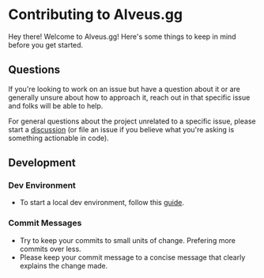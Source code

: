 # Contributing to Alveus.gg

Hey there! Welcome to Alveus.gg! Here's some things to keep in mind before you get started.

## Questions

If you're looking to work on an issue but have a question about it or are generally unsure about how to approach it, reach out in that specific issue and folks will be able to help.

For general questions about the project unrelated to a specific issue, please start a [discussion](https://github.com/orgs/alveusgg/discussions) (or file an issue if you believe what you're asking is something actionable in code).

## Development

### Dev Environment

- To start a local dev environment, follow this [guide](https://github.com/alveusgg/chatbot#development-setup).

### Commit Messages

- Try to keep your commits to small units of change. Prefering more commits over less.
- Please keep your commit message to a concise message that clearly explains the change made.
